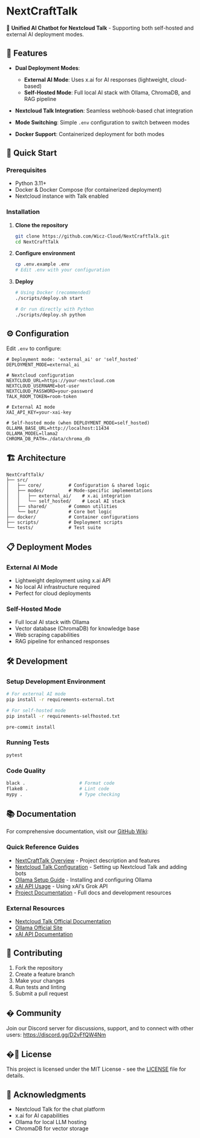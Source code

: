 # NextCraftTalk

🤖 **Unified AI Chatbot for Nextcloud Talk** - Supporting both self-hosted and external AI deployment modes.

## 🌟 Features

- **Dual Deployment Modes**:
  - **External AI Mode**: Uses x.ai for AI responses (lightweight, cloud-based)
  - **Self-Hosted Mode**: Full local AI stack with Ollama, ChromaDB, and RAG pipeline

- **Nextcloud Talk Integration**: Seamless webhook-based chat integration
- **Mode Switching**: Simple `.env` configuration to switch between modes
- **Docker Support**: Containerized deployment for both modes

## 🚀 Quick Start

### Prerequisites
- Python 3.11+
- Docker & Docker Compose (for containerized deployment)
- Nextcloud instance with Talk enabled

### Installation

1. **Clone the repository**
   ```bash
   git clone https://github.com/Wicz-Cloud/NextCraftTalk.git
   cd NextCraftTalk
   ```

2. **Configure environment**
   ```bash
   cp .env.example .env
   # Edit .env with your configuration
   ```

3. **Deploy**
   ```bash
   # Using Docker (recommended)
   ./scripts/deploy.sh start

   # Or run directly with Python
   ./scripts/deploy.sh python
   ```

## ⚙️ Configuration

Edit `.env` to configure:

```env
# Deployment mode: 'external_ai' or 'self_hosted'
DEPLOYMENT_MODE=external_ai

# Nextcloud configuration
NEXTCLOUD_URL=https://your-nextcloud.com
NEXTCLOUD_USERNAME=bot-user
NEXTCLOUD_PASSWORD=your-password
TALK_ROOM_TOKEN=room-token

# External AI mode
XAI_API_KEY=your-xai-key

# Self-hosted mode (when DEPLOYMENT_MODE=self_hosted)
OLLAMA_BASE_URL=http://localhost:11434
OLLAMA_MODEL=llama2
CHROMA_DB_PATH=./data/chroma_db
```

## 🏗️ Architecture

```
NextCraftTalk/
├── src/
│   ├── core/          # Configuration & shared logic
│   ├── modes/         # Mode-specific implementations
│   │   ├── external_ai/    # x.ai integration
│   │   └── self_hosted/    # Local AI stack
│   ├── shared/        # Common utilities
│   └── bot/           # Core bot logic
├── docker/            # Container configurations
├── scripts/           # Deployment scripts
└── tests/             # Test suite
```

## 📋 Deployment Modes

### External AI Mode
- Lightweight deployment using x.ai API
- No local AI infrastructure required
- Perfect for cloud deployments

### Self-Hosted Mode
- Full local AI stack with Ollama
- Vector database (ChromaDB) for knowledge base
- Web scraping capabilities
- RAG pipeline for enhanced responses

## 🛠️ Development

### Setup Development Environment
```bash
# For external AI mode
pip install -r requirements-external.txt

# For self-hosted mode
pip install -r requirements-selfhosted.txt

pre-commit install
```

### Running Tests
```bash
pytest
```

### Code Quality
```bash
black .                    # Format code
flake8 .                   # Lint code
mypy .                     # Type checking
```

## 📚 Documentation

For comprehensive documentation, visit our [GitHub Wiki](https://github.com/Wicz-Cloud/NextCraftTalk/wiki):

### Quick Reference Guides
- [NextCraftTalk Overview](https://github.com/Wicz-Cloud/NextCraftTalk/wiki/NextCraftTalk-Overview) - Project description and features
- [Nextcloud Talk Configuration](https://github.com/Wicz-Cloud/NextCraftTalk/wiki/Nextcloud-Talk-Configuration) - Setting up Nextcloud Talk and adding bots
- [Ollama Setup Guide](https://github.com/Wicz-Cloud/NextCraftTalk/wiki/Ollama-Setup-Guide) - Installing and configuring Ollama
- [xAI API Usage](https://github.com/Wicz-Cloud/NextCraftTalk/wiki/xAI-API-Usage) - Using xAI's Grok API
- [Project Documentation](https://github.com/Wicz-Cloud/NextCraftTalk/wiki/Project-Documentation) - Full docs and development resources

### External Resources
- [Nextcloud Talk Official Documentation](https://docs.nextcloud.com/server/latest/user_manual/en/talk/index.html)
- [Ollama Official Site](https://ollama.com/)
- [xAI API Documentation](https://docs.x.ai/)

## 🤝 Contributing

1. Fork the repository
2. Create a feature branch
3. Make your changes
4. Run tests and linting
5. Submit a pull request

## � Community

Join our Discord server for discussions, support, and to connect with other users: https://discord.gg/D2vFfQW4Nm

## �📄 License

This project is licensed under the MIT License - see the [LICENSE](LICENSE) file for details.

## 🙏 Acknowledgments

- Nextcloud Talk for the chat platform
- x.ai for AI capabilities
- Ollama for local LLM hosting
- ChromaDB for vector storage
